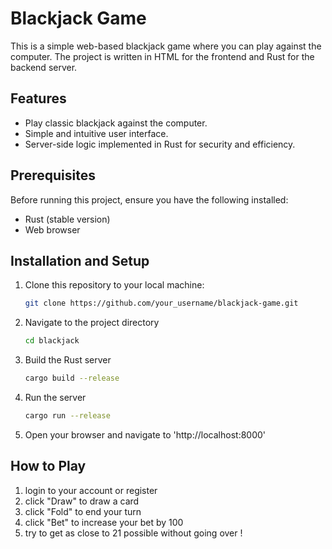 # Blackjack Game

This is a simple web-based blackjack game where you can play against the computer. The project is written in HTML for the frontend and Rust for the backend server.

## Features

- Play classic blackjack against the computer.
- Simple and intuitive user interface.
- Server-side logic implemented in Rust for security and efficiency.

## Prerequisites

Before running this project, ensure you have the following installed:

- Rust (stable version)
- Web browser

## Installation and Setup

1. Clone this repository to your local machine:

   ```bash
   git clone https://github.com/your_username/blackjack-game.git
   
2. Navigate to the project directory
   ```bash
   cd blackjack
   
3. Build the Rust server
    ```bash
   cargo build --release
4. Run the server
    ```bash
   cargo run --release
5. Open your browser and navigate to 'http://localhost:8000'

## How to Play
1. login to your account or register
2. click "Draw" to draw a card
3. click "Fold" to end your turn
4. click "Bet" to increase your bet by 100
5. try to get as close to 21 possible without going over !